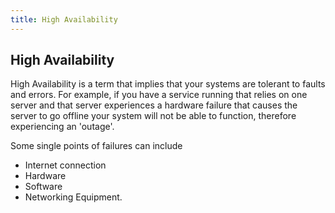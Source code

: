 ```yaml
---
title: High Availability
---
```

## High Availability

High Availability is a term that implies that your systems are tolerant to faults and errors. For example, if you have a service running that relies on one server and that server experiences a hardware failure that causes the server to go offline your system will not be able to function, therefore experiencing an 'outage'.

Some single points of failures can include
* Internet connection
* Hardware
* Software
* Networking Equipment.
